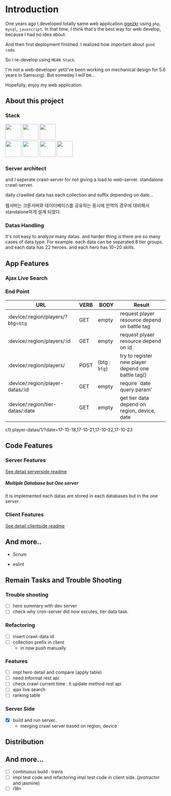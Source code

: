 # Introduction

One years ago I developed totally same web application [ggezkr](https://github.com/asfrom30/ggezkr) using `php`, `mysql`, `javascript`. In that time, I think that's the best way for web develop, because I had no idea about.

And then first deployment finished. I realized how important about `good code`.

So I re-develop using `MEAN Stack`.

I'm not a web-developer yet(I've been working on mechanical design for 5.6 years in Samsung). But someday I will be...

Hopefully, enjoy my web application.

## About this project

### Stack
<div>
    <img src="https://github.com/asfrom30/MyGit/blob/master/resources/images/stack/nodejs.png?raw=true" height="50">
    <img src="https://github.com/asfrom30/MyGit/blob/master/resources/images/stack/mongodb.png?raw=true" height="50">
    <img src="https://github.com/asfrom30/MyGit/blob/master/resources/images/stack/angularjs.png?raw=true" height="50">
</div>
<div>
    <img src="https://github.com/asfrom30/MyGit/blob/master/resources/images/stack/es6.png?raw=true" height="50">
    <img src="https://github.com/asfrom30/MyGit/blob/master/resources/images/stack/html.png?raw=true" height="50">
    <img src="https://github.com/asfrom30/MyGit/blob/master/resources/images/stack/css3.png?raw=true" height="50">
    <img src="https://github.com/asfrom30/MyGit/blob/master/resources/images/stack/jquery.png?raw=true" height="50">
</div>

### Server architect
and I seperate crawl-server for not giving a load to web-server. standalone crawl-server.

daily crawlled data has each collection and suffix depending on date...

웹서버는 크론서버와 데이터베이스를 공유하는 동시에 만약의 경우에 대비해서 standalone하게 설계 되었다.

### Datas Handling
It's not easy to analyze many datas. and harder thing is there are so many cases of data type. For example. each data can be separated 8 tier groups. and each data has 22 heroes. and each hero has 10~20 skills.

## App Features
### Ajax Live Search

### End Point

URL | VERB | BODY | Result |
--- | --- | --- | --- |
:device/:region/players/?btg=`btg` | GET | empty | request player resource depend on battle tag
:device/:region/players/:id | GET | empty |  request plyaer resource depend on id
:device/:region/players/ | POST | {btg : `btg`} |  try to register new player depend one battle tag()
:device/:region/player-datas/:id| GET | empty | require `date query param'
:device/:region/tier-datas/:date| GET | empty | get tier data depend on region, device, date

cf) player-datas/1/?date=17-10-18,17-10-21,17-10-22,17-10-23

## Code Features
### Server Features
[See detail serverside readme](./server/README.md)

##### Multiple Database but One server
It is implemented each datas are stored in each databases but in the one server.


### Client Features
[See detail clientside readme](./client/README.md)

## And more..
* Scrum

* eslint

## Remain Tasks and Trouble Shooting

### Trouble shooting
- [ ] hero summary with dev server
- [ ] check why cron-server did now excutes, tier data task.

### Refactoring
- [ ] insert crawl-data id
- [ ] collection prefix in client 
    - in now push manually

### Features
- [ ] impl hero detail and compare (apply table)
- [ ] need informat rest api
- [ ] check crawl current time : it update method rest api
- [ ] ajax live search
- [ ] ranking table

### Server Side
- [x] build and run server..
    - merging crawl server based on region, device

## Distribution

## And more...
- [ ] continuous build : travis
- [ ] impl test code and refactoring impl test code in client side..(protractor and jasmine)
- [ ] i18n